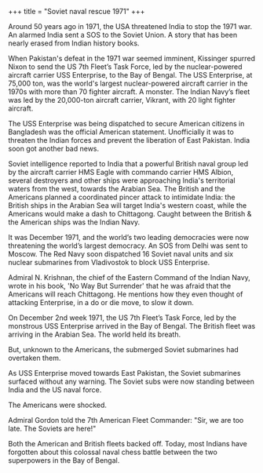 +++
title = "Soviet naval rescue 1971"
+++

Around 50 years ago  in 1971, the USA threatened India to stop the 1971 war. An alarmed India sent a SOS to the Soviet Union. A story that has been nearly erased from Indian history books.

When Pakistan's defeat in the 1971 war seemed imminent, Kissinger spurred Nixon to send the US 7th Fleet’s Task Force, led by the nuclear-powered aircraft carrier USS Enterprise, to the Bay of Bengal. The USS Enterprise, at 75,000 ton, was the world's largest nuclear-powered aircraft carrier in the 1970s with more than 70 fighter aircraft. A monster. The Indian Navy’s fleet was led by the 20,000-ton aircraft carrier, Vikrant, with 20 light fighter aircraft.

The USS Enterprise was being dispatched to secure American citizens in Bangladesh was the official American statement. Unofficially it was to threaten the Indian forces and prevent the liberation of East Pakistan. India soon got another bad news.

Soviet intelligence reported to India that a powerful British naval group led by the aircraft carrier HMS Eagle with commando carrier HMS Albion, several destroyers and other ships were approaching India's territorial waters from the west, towards the Arabian Sea. The British and the Americans planned a coordinated pincer attack to intimidate India: the British ships in the Arabian Sea will target India's western coast, while the Americans would make a dash to Chittagong. Caught between the British & the American ships was the Indian Navy.

It was December 1971, and the world’s two leading democracies were now threatening the world’s largest democracy. An SOS from Delhi was sent to Moscow. The Red Navy soon dispatched 16 Soviet naval units and six nuclear submarines from Vladivostok to block USS Enterprise.

Admiral N. Krishnan, the chief of the Eastern Command of the Indian Navy, wrote in his book, 'No Way But Surrender' that he was afraid that the Americans will reach Chittagong. He mentions how they even thought of attacking Enterprise, in a do or die move, to slow it down.

On December 2nd week 1971, the US 7th Fleet’s Task Force, led by the monstrous USS Enterprise arrived in the Bay of Bengal. The British fleet was arriving in the Arabian Sea. The world held its breath.

But, unknown to the Americans, the submerged Soviet submarines had overtaken them.

As USS Enterprise moved towards East Pakistan, the Soviet submarines surfaced without any warning. The Soviet subs were now standing between India and the US naval force.

The Americans were shocked.

Admiral Gordon told the 7th American Fleet Commander: "Sir, we are too late. The Soviets are here!"

Both the American and British fleets backed off. Today, most Indians have forgotten about this colossal naval chess battle between the two superpowers in the Bay of Bengal.